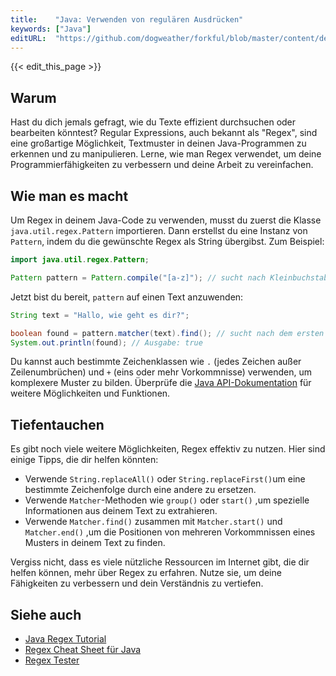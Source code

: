 ```yaml
---
title:    "Java: Verwenden von regulären Ausdrücken"
keywords: ["Java"]
editURL:  "https://github.com/dogweather/forkful/blob/master/content/de/java/using-regular-expressions.md"
---
```


{{< edit_this_page >}}

## Warum

Hast du dich jemals gefragt, wie du Texte effizient durchsuchen oder bearbeiten könntest? Regular Expressions, auch bekannt als "Regex", sind eine großartige Möglichkeit, Textmuster in deinen Java-Programmen zu erkennen und zu manipulieren. Lerne, wie man Regex verwendet, um deine Programmierfähigkeiten zu verbessern und deine Arbeit zu vereinfachen.

## Wie man es macht

Um Regex in deinem Java-Code zu verwenden, musst du zuerst die Klasse `java.util.regex.Pattern` importieren. Dann erstellst du eine Instanz von `Pattern`, indem du die gewünschte Regex als String übergibst. Zum Beispiel:

```Java
import java.util.regex.Pattern;

Pattern pattern = Pattern.compile("[a-z]"); // sucht nach Kleinbuchstaben
```

Jetzt bist du bereit, `pattern` auf einen Text anzuwenden:

```Java
String text = "Hallo, wie geht es dir?";

boolean found = pattern.matcher(text).find(); // sucht nach dem ersten Vorkommen von Kleibuchstaben
System.out.println(found); // Ausgabe: true
```

Du kannst auch bestimmte Zeichenklassen wie `.` (jedes Zeichen außer Zeilenumbrüchen) und `+` (eins oder mehr Vorkommnisse) verwenden, um komplexere Muster zu bilden. Überprüfe die [Java API-Dokumentation](https://docs.oracle.com/javase/10/docs/api/java/util/regex/Pattern.html) für weitere Möglichkeiten und Funktionen.

## Tiefentauchen

Es gibt noch viele weitere Möglichkeiten, Regex effektiv zu nutzen. Hier sind einige Tipps, die dir helfen könnten:

- Verwende `String.replaceAll()` oder `String.replaceFirst()`um eine bestimmte Zeichenfolge durch eine andere zu ersetzen.
- Verwende `Matcher`-Methoden wie `group()` oder `start()` ,um spezielle Informationen aus deinem Text zu extrahieren.
- Verwende `Matcher.find()` zusammen mit `Matcher.start()` und `Matcher.end()` ,um die Positionen von mehreren Vorkommnissen eines Musters in deinem Text zu finden.

Vergiss nicht, dass es viele nützliche Ressourcen im Internet gibt, die dir helfen können, mehr über Regex zu erfahren. Nutze sie, um deine Fähigkeiten zu verbessern und dein Verständnis zu vertiefen.

## Siehe auch

- [Java Regex Tutorial](https://www.vogella.com/tutorials/JavaRegularExpressions/article.html)
- [Regex Cheat Sheet für Java](http://www.zvon.org/other/PerlTutorial/Output/printable.html)
- [Regex Tester](https://regex101.com/)